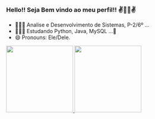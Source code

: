 ### Hello!! Seja Bem vindo ao meu perfil!! ✌️👻👾✌️


- 👨🏾‍💻 Analise e Desenvolvimento de Sistemas, P-2/6º ...
- 👨🏾‍💻 Estudando Python, Java, MySQL ...🤯
- 😄 Pronouns: Ele/Dele.
<div>
  <a href="https://github.com/RenanRhaldney">
  <img height="180em" src="https://github-readme-stats.vercel.app/api?username=RenanRhaldney&show_icons=true&theme=merko&include_all_commits=true&count_private=true"/>
  <img height="180em" src="https://github-readme-stats.vercel.app/api/top-langs/?username=RenanRhaldney&layout=compact&langs_count=7&theme=merko"/>
</div>
